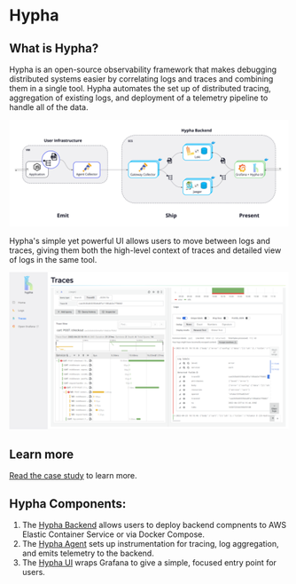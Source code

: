 # Hypha

## What is Hypha?
Hypha is an open-source observability framework that makes debugging distributed systems easier by correlating logs and traces and combining them in a single tool.
Hypha automates the set up of distributed tracing, aggregation of existing logs, and deployment of a telemetry pipeline to handle all of the data.

![Hypha architecture diagram](https://github.com/Team-Hypha/hypha-website/blob/main/src/images/architecture/Hypha-Architecture.jpg)

Hypha's simple yet powerful UI allows users to move between logs and traces, giving them both the high-level context of traces and detailed view of logs in the same tool.

![Screenshot of Hypha's UI showing traces and logs](https://github.com/Team-Hypha/hypha-website/blob/main/src/images/screenshots/trace-and-logs.png)

## Learn more
[Read the case study](httsp://teamhypha.com/case-study) to learn more.

## Hypha Components:
1. The [Hypha Backend](https://github.com/Team-Hypha/hypha-backend) allows users to deploy backend compnents to AWS Elastic Container Service or via Docker Compose.
2. The [Hypha Agent](https://github.com/Team-Hypha/hypha-agent) sets up instrumentation for tracing, log aggregation, and emits telemetry to the backend.
3. The [Hypha UI](https://github.com/Team-Hypha/hypha-ui) wraps Grafana to give a simple, focused entry point for users.
